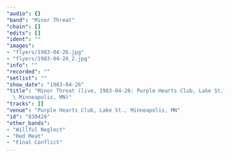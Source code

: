 ```yaml
---
"audio": {}
"band": "Minor Threat"
"chain": []
"edits": []
"ident": ""
"images":
- "flyers/1983-04-26.jpg"
- "flyers/1983-04-26_2.jpg"
"info": ""
"recorded": ""
"setlist": ""
"show_date": "1983-04-26"
"title": "Minor Threat (live, 1983-04-26: Purple Hearts Club, Lake St.,\
  \ Minneapolis, MN)"
"tracks": []
"venue": "Purple Hearts Club, Lake St., Minneapolis, MN"
"id": "830426"
"other_bands":
- "Willful Neglect"
- "Red Meat"
- "Final Conflict"
...
```

